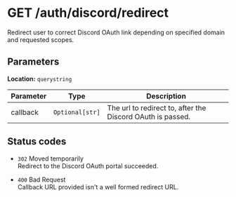 # GET /auth/discord/redirect

Redirect user to correct Discord OAuth link depending on specified domain and requested scopes.

## Parameters

**Location:** ``querystring``

Parameter | Type | Description
--------- | ---- | -----------
callback | ``Optional[str]`` | The url to redirect to, after the Discord OAuth is passed.

## Status codes

- ``302`` Moved temporarily  
  Redirect to the Discord OAuth portal succeeded.

- ``400`` Bad Request  
  Callback URL provided isn't a well formed redirect URL.
